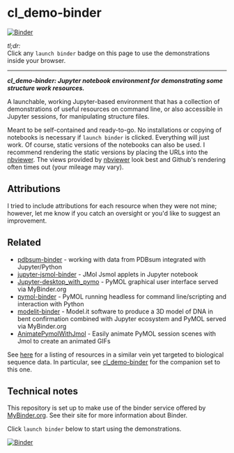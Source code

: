 # cl_demo-binder


[![Binder](https://mybinder.org/badge_logo.svg)](https://mybinder.org/v2/gh/fomightez/cl_demo-binder/master?filepath=index.ipynb)


*tl;dr:*  
Click any `launch binder` badge on this page to use the demonstrations inside your browser.

------


***cl_demo-binder:  Jupyter notebook environment for demonstrating some structure work resources.***

A launchable, working Jupyter-based environment that has a collection of demonstrations of useful resources on command line, or also accessible in Jupyter sessions, for manipulating structure files.

Meant to be self-contained and ready-to-go. No installations or copying of notebooks is necessary if `launch binder` is clicked. Everything will just work. Of course, static versions of the notebooks can also be used. I recommend rendering the static versions by placing the URLs into the [nbviewer](https://nbviewer.jupyter.org/). The views provided by [nbviewer](https://nbviewer.jupyter.org/) look best and Github's rendering often times out (your mileage may vary).


## Attributions

I tried to include attributions for each resource when they were not mine; however, let me know if you catch an oversight or you'd like to suggest an improvement.

## Related 

- [pdbsum-binder](https://github.com/fomightez/pdbsum-binder) - working with data from PDBsum integrated with Jupyter/Python
- [jupyter-jsmol-binder](https://github.com/fomightez/jupyter-jsmol-binder) - JMol Jsmol applets in Jupyter notebook
- [Jupyter-desktop_with_pymo](https://github.com/fomightez/Jupyter-desktop_with_pymol) - PyMOL graphical user interface served via MyBinder.org
- [pymol-binder](https://github.com/fomightez/pymol-binder) - PyMOL running headless for command line/scripting and interaction with Python
- [modelit-binder](https://github.com/fomightez/modelit-binder) - Model.it software to produce a 3D model of DNA in bent confirmation combined with Jupyter ecosystem and PyMOL served via MyBinder.org
- [AnimatePymolWithJmol](https://github.com/fomightez/AnimatePymolWithJmol) - Easily animate PyMOL session scenes with Jmol to create an animated GIFs

See [here](https://github.com/fomightez/sequencework/blob/master/README.md#related-binderized-utilities) for a listing of resources in a similar vein yet targeted to biological sequence data. In particular, see [cl_demo-binder](https://github.com/fomightez/cl_demo-binder) for the companion set to this one.

## Technical notes

This repository is set up to make use of the binder service offered by [MyBinder.org](https://mybinder.org/). See their site for more information about Binder.


Click `launch binder` below to start using the demonstrations.

[![Binder](https://mybinder.org/badge_logo.svg)](https://mybinder.org/v2/gh/fomightez/cl_demo-binder/master?filepath=index.ipynb)
